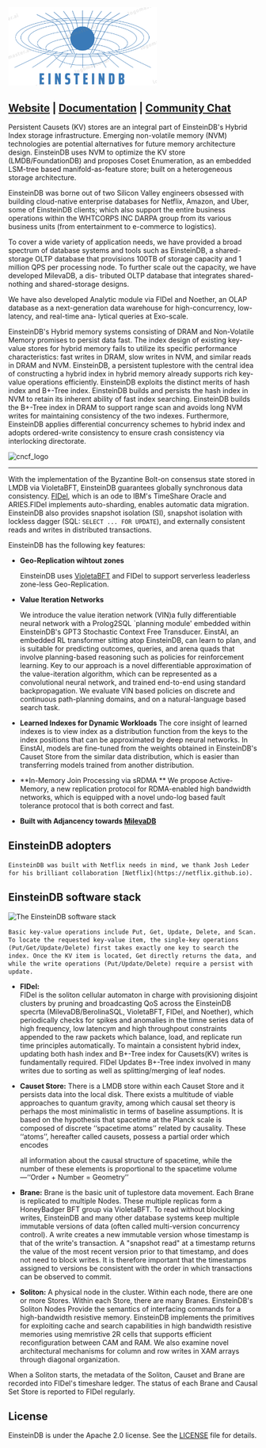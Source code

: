 <img src="images/EinsteinDBLogo.png" alt="einsteindb_logo" width="300"/>

## [Website](https://www.einsteindb.com) | [Documentation](https://einsteindb.com/docs/latest/concepts/overview/) | [Community Chat](https://einsteindb.com/chat)


Persistent Causets (KV) stores are an integral part of EinsteinDB's Hybrid Index storage infrastructure. Emerging non-volatile memory (NVM) technologies are potential alternatives for future memory architecture design. EinsteinDB uses NVM to optimize the KV store (LMDB/FoundationDB) and proposes Coset Enumeration, as an embedded LSM-tree based manifold-as-feature store; built on a heterogeneous storage architecture. 

EinsteinDB was borne out of two Silicon Valley engineers obsessed with building cloud-native enterprise databases for Netflix, Amazon, and Uber, some of EinsteinDB clients; which also support the entire business operations within the WHTCORPS INC DARPA group from its various business units (from entertainment to e-commerce to logistics). 

To cover a wide variety of application needs, we have provided a broad spectrum of database systems and tools such as EinsteinDB, a shared-storage OLTP database that provisions 100TB of storage capacity and 1 million QPS per processing node. To further scale out the capacity, we have developed MilevaDB, a dis- tributed OLTP database that integrates shared-nothing and shared-storage designs. 

We have also developed Analytic module via FIDel and Noether, an OLAP database as a next-generation data warehouse for high-concurrency, low-latency, and real-time ana- lytical queries at Exo-scale. 

EinsteinDB's Hybrid memory systems consisting of DRAM and Non-Volatile Memory promises to persist data fast. The index design of existing key-value stores for hybrid memory fails to utilize its specific performance characteristics: fast writes in DRAM, slow writes in NVM, and similar reads in DRAM and NVM. EinsteinDB, a persistent tuplestore with the central idea of constructing a hybrid index in hybrid memory already supports rich key-value operations efficiently. EinsteinDB exploits the distinct merits of hash index and B+-Tree index. EinsteinDB builds and persists the hash index in NVM to retain its inherent ability of fast index searching. EinsteinDB builds the B+-Tree index in DRAM to support range scan and avoids long NVM writes for maintaining consistency of the two indexes. Furthermore, EinsteinDB applies differential concurrency schemes to hybrid index and adopts ordered-write consistency to ensure crash consistency via interlocking directorate. 



![cncf_logo](images/cncf.png)


---

With the implementation of the Byzantine Bolt-on consensus state stored in LMDB via VioletaBFT, EinsteinDB guarantees globally synchronous data consistency. [FIDel](https://github.com/whtcorpsinc/fidel/), which is an ode to IBM's TimeShare Oracle and ARIES.FIDel implements auto-sharding, enables automatic data migration. 
EinsteinDB also provides snapshot isolation (SI), snapshot isolation with lockless dagger (SQL: `SELECT ... FOR UPDATE`), and externally consistent reads and writes in distributed transactions.

EinsteinDB has the following key features:

- **Geo-Replication wihtout zones**

    EinsteinDB uses [VioletaBFT](http://github.com/whtcorpsinc/violetabft) and FIDel to support serverless leaderless zone-less Geo-Replication.

- **Value Iteration Networks**

    We introduce the value iteration network (VIN)a fully differentiable neural network with a Prolog2SQL `planning module' embedded within EinsteinDB's GPT3 Stochastic Context Free Transducer. EinstAI, an embedded RL transformer sitting atop EinsteinDB, can learn to plan, and is suitable for predicting outcomes, queries, and arena quads that involve planning-based reasoning such as policies for reinforcement learning. Key to our approach is a novel differentiable approximation of the value-iteration algorithm, which can be represented as a convolutional neural network, and trained end-to-end using standard backpropagation. We evaluate VIN based policies on discrete and continuous path-planning domains, and on a natural-language based search task.

- **Learned Indexes for Dynamic Workloads**
    The core insight of learned indexes is to view index as a distribution function from the keys to the index positions that can be approximated by deep neural networks. In EinstAI, models are fine-tuned from the weights obtained in EinsteinDB's Causet Store  from the similar data distribution, which is easier than transferring models trained from another distribution.
    

- **In-Memory Join Processing via sRDMA **
    We propose Active-Memory, a new replication protocol for RDMA-enabled high bandwidth networks, which is equipped with a novel undo-log based fault tolerance protocol that is both correct and fast.        
    

- **Built with Adjancency towards [MilevaDB](https://github.com/whtcorpsinc/milevadb)**



## EinsteinDB adopters

    EinsteinDB was built with Netflix needs in mind, we thank Josh Leder for his brilliant collaboration [Netflix](https://netflix.github.io).

## EinsteinDB software stack

![The EinsteinDB software stack](images/einsteindb_stack.png)


    Basic key-value operations include Put, Get, Update, Delete, and Scan. To locate the requested key-value item, the single-key operations (Put/Get/Update/Delete) first takes exactly one key to search the index. Once the KV item is located, Get directly returns the data, and while the write operations (Put/Update/Delete) require a persist with update.

- **FIDel:**    
    FIDel is the soliton cellular automaton in charge with provisioning disjoint clusters by pruning and broadcasting QoS across the EinsteinDB specrta (MilevaDB/BerolinaSQL, VioletaBFT, FIDel, and Noether), which periodically checks for spikes and anomalies in the timne series data of high frequency, low latencym and high throughpout constraints appended to the raw packets which balance, load, and replicate run time principles automatically. To maintain a consistent hybrid index, updating both hash index and B+-Tree index for Causets(KV) writes is fundamentally required. FIDel Updates B+-Tree index involved in many writes due to sorting as well as splitting/merging of leaf nodes.

- **Causet Store:** 
    There is a LMDB store within each Causet Store and it persists data into the local disk. There exists a multitude of viable approaches to quantum gravity, among which causal set theory is perhaps the most minimalistic in terms of baseline assumptions. It is based on the hypothesis that spacetime at the Planck scale is composed of discrete ‘‘spacetime atoms’’ related by causality. These ‘‘atoms’’, hereafter called causets, possess a partial order which encodes

    all information about the causal structure of spacetime, while the number of these elements is proportional to the spacetime volume—‘‘Order + Number = Geometry’’

- **Brane:** Brane is the basic unit of tuplestore data movement. Each Brane  is replicated to multiple Nodes. These multiple replicas form a HoneyBadger BFT group via VioletaBFT. To read without blocking writes, EinsteinDB and many other database systems keep multiple immutable versions of data (often called multi-version concurrency control). A write creates a new immutable version whose timestamp is that of the write's transaction. A "snapshot read" at a timestamp returns the value of the most recent version prior to that timestamp, and does not need to block writes. It is therefore important that the timestamps assigned to versions be consistent with the order in which transactions can be observed to commit. 
- **Soliton:** A physical node in the cluster. Within each node, there are one or more Stores. Within each Store, there are many Branes.
EinsteinDB's Soliton Nodes Provide the semantics of interfacing commands for a high-bandwidth resistive memory. EinsteinDB implements the primitives for exploiting cache and search capabilities in high bandwidth resistive memories using memristive 2R cells that supports efficient reconfiguration between CAM and RAM. We also examine novel architectural mechanisms for column and row writes in XAM arrays through diagonal organization. 

When a Soliton starts, the metadata of the Soliton, Causet and Brane are recorded into FIDel's timeshare ledger. The status of each Brane and Causal Set Store  is reported to FIDel regularly.



## License

EinsteinDB is under the Apache 2.0 license. See the [LICENSE](./LICENSE) file for details.

